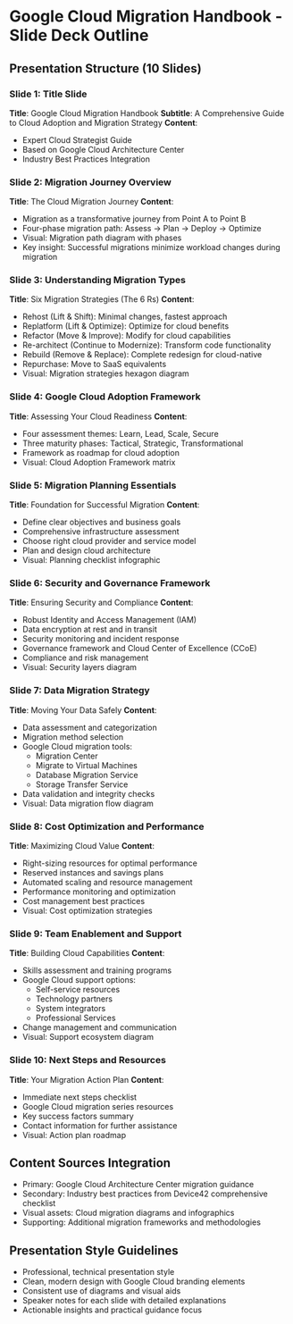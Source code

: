 # Google Cloud Migration Handbook - Slide Deck Outline

## Presentation Structure (10 Slides)

### Slide 1: Title Slide
**Title**: Google Cloud Migration Handbook
**Subtitle**: A Comprehensive Guide to Cloud Adoption and Migration Strategy
**Content**: 
- Expert Cloud Strategist Guide
- Based on Google Cloud Architecture Center
- Industry Best Practices Integration

### Slide 2: Migration Journey Overview
**Title**: The Cloud Migration Journey
**Content**:
- Migration as a transformative journey from Point A to Point B
- Four-phase migration path: Assess → Plan → Deploy → Optimize
- Visual: Migration path diagram with phases
- Key insight: Successful migrations minimize workload changes during migration

### Slide 3: Understanding Migration Types
**Title**: Six Migration Strategies (The 6 Rs)
**Content**:
- Rehost (Lift & Shift): Minimal changes, fastest approach
- Replatform (Lift & Optimize): Optimize for cloud benefits
- Refactor (Move & Improve): Modify for cloud capabilities
- Re-architect (Continue to Modernize): Transform code functionality
- Rebuild (Remove & Replace): Complete redesign for cloud-native
- Repurchase: Move to SaaS equivalents
- Visual: Migration strategies hexagon diagram

### Slide 4: Google Cloud Adoption Framework
**Title**: Assessing Your Cloud Readiness
**Content**:
- Four assessment themes: Learn, Lead, Scale, Secure
- Three maturity phases: Tactical, Strategic, Transformational
- Framework as roadmap for cloud adoption
- Visual: Cloud Adoption Framework matrix

### Slide 5: Migration Planning Essentials
**Title**: Foundation for Successful Migration
**Content**:
- Define clear objectives and business goals
- Comprehensive infrastructure assessment
- Choose right cloud provider and service model
- Plan and design cloud architecture
- Visual: Planning checklist infographic

### Slide 6: Security and Governance Framework
**Title**: Ensuring Security and Compliance
**Content**:
- Robust Identity and Access Management (IAM)
- Data encryption at rest and in transit
- Security monitoring and incident response
- Governance framework and Cloud Center of Excellence (CCoE)
- Compliance and risk management
- Visual: Security layers diagram

### Slide 7: Data Migration Strategy
**Title**: Moving Your Data Safely
**Content**:
- Data assessment and categorization
- Migration method selection
- Google Cloud migration tools:
  - Migration Center
  - Migrate to Virtual Machines
  - Database Migration Service
  - Storage Transfer Service
- Data validation and integrity checks
- Visual: Data migration flow diagram

### Slide 8: Cost Optimization and Performance
**Title**: Maximizing Cloud Value
**Content**:
- Right-sizing resources for optimal performance
- Reserved instances and savings plans
- Automated scaling and resource management
- Performance monitoring and optimization
- Cost management best practices
- Visual: Cost optimization strategies

### Slide 9: Team Enablement and Support
**Title**: Building Cloud Capabilities
**Content**:
- Skills assessment and training programs
- Google Cloud support options:
  - Self-service resources
  - Technology partners
  - System integrators
  - Professional Services
- Change management and communication
- Visual: Support ecosystem diagram

### Slide 10: Next Steps and Resources
**Title**: Your Migration Action Plan
**Content**:
- Immediate next steps checklist
- Google Cloud migration series resources
- Key success factors summary
- Contact information for further assistance
- Visual: Action plan roadmap

## Content Sources Integration
- Primary: Google Cloud Architecture Center migration guidance
- Secondary: Industry best practices from Device42 comprehensive checklist
- Visual assets: Cloud migration diagrams and infographics
- Supporting: Additional migration frameworks and methodologies

## Presentation Style Guidelines
- Professional, technical presentation style
- Clean, modern design with Google Cloud branding elements
- Consistent use of diagrams and visual aids
- Speaker notes for each slide with detailed explanations
- Actionable insights and practical guidance focus

